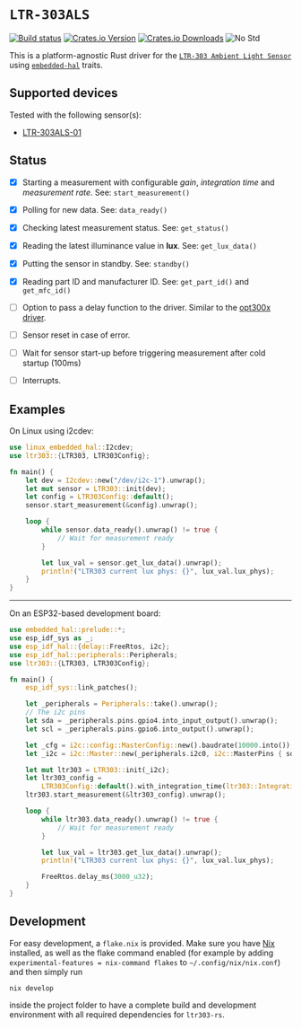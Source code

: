 # `LTR-303ALS`


[![Build status](https://github.com/Ardelean-Calin/ltr303-rs/actions/workflows/main.yml/badge.svg)](https://github.com/Ardelean-Calin/ltr303-rs/actions/workflows/main.yml)
[![Crates.io Version][crates-io-badge]][crates-io]
[![Crates.io Downloads][crates-io-download-badge]][crates-io-download]
![No Std][no-std-badge]


This is a platform-agnostic Rust driver for the [`LTR-303 Ambient Light Sensor`](https://optoelectronics.liteon.com/en-global/Led/LED-Component/Detail/926/0/0/16/200) using [`embedded-hal`](https://github.com/rust-embedded/embedded-hal) traits.

## Supported devices
Tested with the following sensor(s):
- [LTR-303ALS-01](https://www.mouser.com/datasheet/2/239/Lite-On_LTR-303ALS-01_DS_ver%201.1-1175269.pdf)
  
## Status

- [x] Starting a measurement with configurable *gain*, *integration time* and *measurement rate*. See: `start_measurement()`
- [x] Polling for new data. See: `data_ready()`
- [x] Checking latest measurement status. See: `get_status()`
- [x] Reading the latest illuminance value in **lux**. See: `get_lux_data()`
- [x] Putting the sensor in standby. See: `standby()`
- [x] Reading part ID and manufacturer ID. See: `get_part_id()` and `get_mfc_id()`
- [ ] Option to pass a delay function to the driver. Similar to the [opt300x driver](https://github.com/eldruin/opt300x-rs).
- [ ] Sensor reset in case of error.
- [ ] Wait for sensor start-up before triggering measurement after cold startup (100ms) 
- [ ] Interrupts.


## Examples
On Linux using i2cdev:
```rust
use linux_embedded_hal::I2cdev;
use ltr303::{LTR303, LTR303Config};

fn main() {
    let dev = I2cdev::new("/dev/i2c-1").unwrap();
    let mut sensor = LTR303::init(dev);
    let config = LTR303Config::default();
    sensor.start_measurement(&config).unwrap();

    loop {
        while sensor.data_ready().unwrap() != true {
            // Wait for measurement ready
        }

        let lux_val = sensor.get_lux_data().unwrap();
        println!("LTR303 current lux phys: {}", lux_val.lux_phys);
    }
}
```
---

On an ESP32-based development board:

```rust
use embedded_hal::prelude::*;
use esp_idf_sys as _;
use esp_idf_hal::{delay::FreeRtos, i2c};
use esp_idf_hal::peripherals::Peripherals;
use ltr303::{LTR303, LTR303Config};

fn main() {
    esp_idf_sys::link_patches();

    let _peripherals = Peripherals::take().unwrap();
    // The i2c pins
    let sda = _peripherals.pins.gpio4.into_input_output().unwrap();
    let scl = _peripherals.pins.gpio6.into_output().unwrap();

    let _cfg = i2c::config::MasterConfig::new().baudrate(10000.into());
    let _i2c = i2c::Master::new(_peripherals.i2c0, i2c::MasterPins { sda, scl }, _cfg).unwrap();

    let mut ltr303 = LTR303::init(_i2c);
    let ltr303_config =
        LTR303Config::default().with_integration_time(ltr303::IntegrationTime::Ms400);
    ltr303.start_measurement(&ltr303_config).unwrap();

    loop {
        while ltr303.data_ready().unwrap() != true {
            // Wait for measurement ready
        }

        let lux_val = ltr303.get_lux_data().unwrap();
        println!("LTR303 current lux phys: {}", lux_val.lux_phys);

        FreeRtos.delay_ms(3000_u32);
    }
}

```

## Development

For easy development, a `flake.nix` is provided. Make sure you have [Nix](https://nixos.org/) installed, as well as the flake command enabled (for example by adding `experimental-features = nix-command flakes` to `~/.config/nix/nix.conf`)
and then simply run

```
nix develop
```

inside the project folder to have a complete build and development environment with all required dependencies for `ltr303-rs`.

[crates-io]: https://crates.io/crates/ltr303
[crates-io-badge]: https://img.shields.io/crates/v/ltr303.svg?maxAge=3600
[crates-io-download]: https://crates.io/crates/ltr303
[crates-io-download-badge]: https://img.shields.io/crates/d/ltr303.svg?maxAge=3600
[no-std-badge]: https://img.shields.io/badge/no__std-yes-blue
